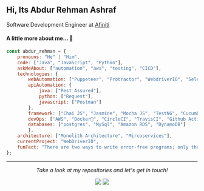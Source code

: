 ## Hi, Its Abdur Rehman Ashraf
Software Development Engineer at <a href="https://www.afiniti.com/">Afiniti</a>
#### A little more about me...   👋

```javascript
const abdur_rehman = {
    pronouns: "He" | "Him",
    code: ["Java", "JavaScript", "Python"],
    askMeAbout: ["automation", "aws", "testing", "CICD"],
    technologies: {
        webAutomation: ["Puppeteer", "Protractor", "WebdriverIO", "Selenium", "Robot Framework", "UiPath(RPA)"],
        apiAutomation: {
            java: ["Rest Assured"],
            python: ["Request"],
            javascript: ["Postman"]
        },
        framework: ["Chai JS", "Jasmine", "Mocha JS", "TestNG", "Cucumber BDD", "Gherkin", "QAF"],
        devOps: ["AWS", "Docker🐳", "CircleCI", "TravisCI", "Github Action", "AWS CodeBuild"],
        databases: ["postgres", "MySql", "Amazon RDS", "DynamoDB"]
        },
    architecture: ["Monolith Architecture", "Mircoservices"],
    currentProject: "WebDriverIO",
    funFact: "There are two ways to write error-free programs; only the third one works"
};
```
<hr>
<p align="center">
  <i>Take a look at my repositories and let's get in touch!</i>

<p align="center">
<a href= "https://github.com/rehmanuet/"><img src="https://img.icons8.com/material-outlined/27/000000/ball-point-pen.png"/></a>
<a href= "https://www.linkedin.com/in/rehmanuet/"><img src="https://img.icons8.com/material-outlined/30/000000/linkedin.png"/></a>
</p>
